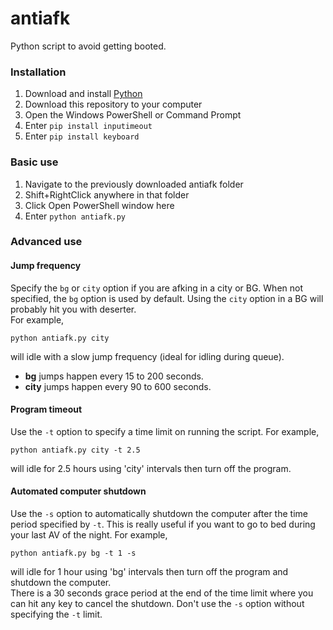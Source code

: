 # antiafk
Python script to avoid getting booted.

### Installation
1. Download and install [Python](https://www.python.org/ftp/python/3.8.4/python-3.8.4.exe)
2. Download this repository to your computer
3. Open the Windows PowerShell or Command Prompt
4. Enter `pip install inputimeout`
5. Enter `pip install keyboard`

### Basic use
1. Navigate to the previously downloaded antiafk folder
2. Shift+RightClick anywhere in that folder
3. Click Open PowerShell window here
4. Enter `python antiafk.py`

### Advanced use
#### Jump frequency
Specify the `bg` or `city` option if you are afking in a city or BG. When not specified, the `bg` option is used by default. Using the `city` option in a BG will probably hit you with deserter.  
For example, 
```
python antiafk.py city
``` 
will idle with a slow jump frequency (ideal for idling during queue).

- **bg** jumps happen every 15 to 200 seconds.
- **city** jumps happen every 90 to 600 seconds.

#### Program timeout
Use the `-t` option to specify a time limit on running the script. 
For example, 
```
python antiafk.py city -t 2.5
``` 
will idle for 2.5 hours using 'city' intervals then turn off the program.

#### Automated computer shutdown
Use the `-s` option to automatically shutdown the computer after the time period specified by `-t`. This is really useful if you want to go to bed during your last AV of the night.
For example, 
```
python antiafk.py bg -t 1 -s
```
will idle for 1 hour using 'bg' intervals then turn off the program and shutdown the computer.  
There is a 30 seconds grace period at the end of the time limit where you can hit any key to cancel the shutdown. Don't use the `-s` option without specifying the `-t` limit.
